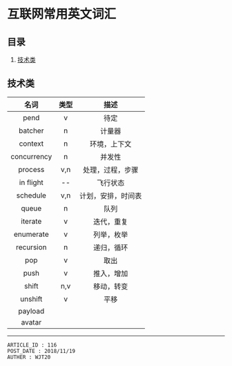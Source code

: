 
# 互联网常用英文词汇 #

## 目录 ##

1. [技术类](#href1)

## <a name="href1">技术类</a> ##

| 名词 | 类型 | 描述 |
| :--: | :--: | :--: |
| pend | v | 待定 |
| batcher | n | 计量器 |
| context | n | 环境，上下文 |
| concurrency | n | 并发性 |
| process | v,n | 处理，过程，步骤 |
| in flight | -- | 飞行状态 |
| schedule | v,n | 计划，安排，时间表 |
| queue | n | 队列 |
| iterate | v | 迭代，重复 |
| enumerate | v | 列举，枚举 |
| recursion | n | 递归，循环 |
| pop | v | 取出 |
| push | v | 推入，增加 |
| shift | n,v | 移动，转变 |
| unshift | v | 平移 |
| payload |  |  |
| avatar |  |  |

---

```
ARTICLE_ID : 116
POST_DATE : 2018/11/19
AUTHER : WJT20
```

